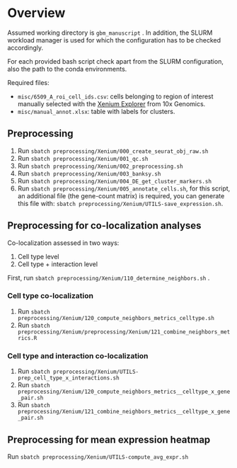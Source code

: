 # Overview

Assumed working directory is `gbm_manuscript` . In addition, the SLURM workload manager is used for which the configuration has to be checked accordingly.

For each provided bash script check apart from the SLURM configuration, also the path to the conda environments.

Required files:

  + `misc/6509_A_roi_cell_ids.csv`: cells belonging to region of interest manually selected with the [Xenium Explorer](https://www.10xgenomics.com/support/software/xenium-explorer/latest) from 10x Genomics.
  + `misc/manual_annot.xlsx`: table with labels for clusters.

## Preprocessing

1. Run `sbatch preprocessing/Xenium/000_create_seurat_obj_raw.sh`
2. Run `sbatch preprocessing/Xenium/001_qc.sh`
3. Run `sbatch preprocessing/Xenium/002_preprocessing.sh`
4. Run `sbatch preprocessing/Xenium/003_banksy.sh`
5. Run `sbatch preprocessing/Xenium/004_DE_get_cluster_markers.sh`
6. Run `sbatch preprocessing/Xenium/005_annotate_cells.sh`, for this script, an additional file (the gene-count matrix) is required, you can generate this file with: `sbatch preprocessing/Xenium/UTILS-save_expression.sh`.

## Preprocessing for co-localization analyses

Co-localization assessed in two ways:

1. Cell type level
2. Cell type + interaction level

First, run `sbatch preprocessing/Xenium/110_determine_neighbors.sh` .

### Cell type co-localization

1. Run `sbatch preprocessing/Xenium/120_compute_neighbors_metrics_celltype.sh`
2. Run `sbatch preprocessing/Xenium/preprocessing/Xenium/121_combine_neighbors_metrics.R`

### Cell type and interaction co-localization

1. Run `sbatch preprocessing/Xenium/UTILS-prep_cell_type_x_interactions.sh`
2. Run `sbatch preprocessing/Xenium/120_compute_neighbors_metrics__celltype_x_gene_pair.sh`
3. Run `sbatch preprocessing/Xenium/121_combine_neighbors_metrics__celltype_x_gene_pair.sh`

## Preprocessing for mean expression heatmap

Run `sbatch preprocessing/Xenium/UTILS-compute_avg_expr.sh`

